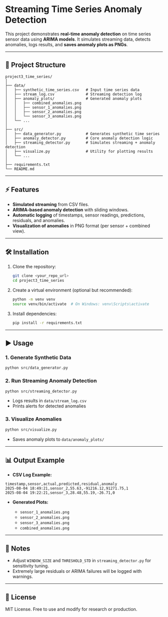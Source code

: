 # Streaming Time Series Anomaly Detection

This project demonstrates **real-time anomaly detection** on time series sensor data using **ARIMA models**.
It simulates streaming data, detects anomalies, logs results, and **saves anomaly plots as PNGs**.

---

## 📂 Project Structure

```
project3_time_series/
│
├── data/
│   ├── synthetic_time_series.csv   # Input time series data
│   ├── stream_log.csv              # Streaming detection log
│   ├── anomaly_plots/              # Generated anomaly plots
│   │   ├── combined_anomalies.png
│   │   ├── sensor_1_anomalies.png
│   │   ├── sensor_2_anomalies.png
│   │   └── sensor_3_anomalies.png
│   └── ...
│
├── src/
│   ├── data_generator.py           # Generates synthetic time series
│   ├── anomaly_detector.py         # Core anomaly detection logic
│   ├── streaming_detector.py       # Simulates streaming + anomaly detection
│   ├── visualize.py                # Utility for plotting results
│   └── ...
│
├── requirements.txt
└── README.md
```

---

## ⚡ Features

* **Simulated streaming** from CSV files.
* **ARIMA-based anomaly detection** with sliding windows.
* **Automatic logging** of timestamps, sensor readings, predictions, residuals, and anomalies.
* **Visualization of anomalies** in PNG format (per sensor + combined view).

---

## 🛠 Installation

1. Clone the repository:

   ```bash
   git clone <your_repo_url>
   cd project3_time_series
   ```

2. Create a virtual environment (optional but recommended):

   ```bash
   python -m venv venv
   source venv/bin/activate  # On Windows: venv\Scripts\activate
   ```

3. Install dependencies:

   ```bash
   pip install -r requirements.txt
   ```

---

## ▶️ Usage

### 1. Generate Synthetic Data

```bash
python src/data_generator.py
```

### 2. Run Streaming Anomaly Detection

```bash
python src/streaming_detector.py
```

* Logs results in `data/stream_log.csv`
* Prints alerts for detected anomalies

### 3. Visualize Anomalies

```bash
python src/visualize.py
```

* Saves anomaly plots to `data/anomaly_plots/`

---

## 📊 Output Example

* **CSV Log Example:**

```
timestamp,sensor,actual,predicted,residual,anomaly
2025-08-04 18:49:21,sensor_2,55.63,-91216.12,91271.75,1
2025-08-04 19:22:21,sensor_3,28.48,55.19,-26.71,0
```

* **Generated Plots:**

  * `sensor_1_anomalies.png`
  * `sensor_2_anomalies.png`
  * `sensor_3_anomalies.png`
  * `combined_anomalies.png`

---

## 📝 Notes

* Adjust `WINDOW_SIZE` and `THRESHOLD_STD` in `streaming_detector.py` for sensitivity tuning.
* Extremely large residuals or ARIMA failures will be logged with warnings.

---

## 📜 License

MIT License. Free to use and modify for research or production.
